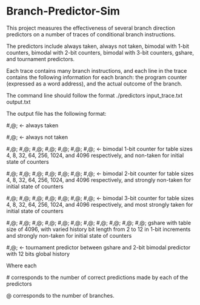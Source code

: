 # Branch-Predictor-Sim

This project measures the effectiveness of several branch direction predictors on a number of traces of conditional branch instructions.

The predictors include always taken, always not taken, bimodal with 1-bit counters, bimodal with 2-bit counters, bimodal with 3-bit counters, gshare, and tournament predictors.

Each trace contains many branch instructions, and each line in the trace contains the following information for each branch: the program counter (expressed as a word address), and the actual outcome of the branch.

The command line should follow the format ./predictors input_trace.txt output.txt

The output file has the following format:

#,@; <- always taken

#,@; <- always not taken

#,@; #,@; #,@; #,@; #,@; #,@; #,@; <- bimodal 1-bit counter for table sizes 4, 8, 32, 64, 256, 1024, and 4096 respectively, and non-taken for initial state of counters

#,@; #,@; #,@; #,@; #,@; #,@; #,@; <- bimodal 2-bit counter for table sizes 4, 8, 32, 64, 256, 1024, and 4096 respectively, and strongly non-taken for initial state of counters

#,@; #,@; #,@; #,@; #,@; #,@; #,@; <- bimodal 3-bit counter for table sizes 4, 8, 32, 64, 256, 1024, and 4096 respectively, and most strongly taken for initial state of counters

#,@; #,@; #,@; #,@; #,@; #,@; #,@; #,@; #,@; #,@; #,@; gshare with table size of 4096, with varied history bit length from 2 to 12 in 1-bit increments and strongly non-taken for initial state of counters

#,@; <- tournament predictor between gshare and 2-bit bimodal predictor with 12 bits global history

Where each

\# corresponds to the number of correct predictions made by each of the predictors

@ corresponds to the number of branches.
